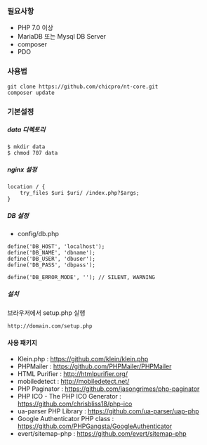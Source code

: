 ### 필요사항

- PHP 7.0 이상
- MariaDB 또는 Mysql DB Server
- composer
- PDO



### 사용법

```
git clone https://github.com/chicpro/nt-core.git
composer update
```



### 기본설정

##### data 디렉토리
```
$ mkdir data
$ chmod 707 data
```

##### nginx 설정
```
location / {
    try_files $uri $uri/ /index.php?$args;
}
```

##### DB 설정

- config/db.php

```
define('DB_HOST', 'localhost');
define('DB_NAME', 'dbname');
define('DB_USER', 'dbuser');
define('DB_PASS', 'dbpass');

define('DB_ERROR_MODE', ''); // SILENT, WARNING
```

##### 설치
브라우저에서 setup.php 실행
```
http://domain.com/setup.php
```



#### 사용 패키지

- Klein.php : https://github.com/klein/klein.php
- PHPMailer : https://github.com/PHPMailer/PHPMailer
- HTML Purifier : http://htmlpurifier.org/
- mobiledetect : http://mobiledetect.net/
- PHP Paginator : https://github.com/jasongrimes/php-paginator
- PHP ICO - The PHP ICO Generator : https://github.com/chrisbliss18/php-ico
- ua-parser PHP Library : https://github.com/ua-parser/uap-php
- Google Authenticator PHP class : https://github.com/PHPGangsta/GoogleAuthenticator
- evert/sitemap-php : https://github.com/evert/sitemap-php
